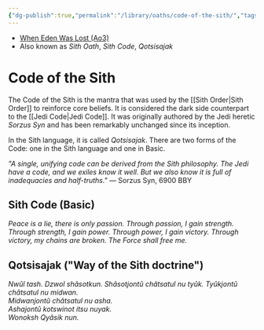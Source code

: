 ```yaml
---
{"dg-publish":true,"permalink":"/library/oaths/code-of-the-sith/","tags":["oath"]}
---
```


- [When Eden Was Lost (Ao3)](https://archiveofourown.org/works/19334440/chapters/45992584)
- Also known as *Sith Oath*, *Sith Code*, *Qotsisajak*
# Code of the Sith
The Code of the Sith is the mantra that was used by the [[Sith Order\|Sith Order]] to reinforce core beliefs. It is considered the dark side counterpart to the [[Jedi Code\|Jedi Code]]. It was originally authored by the Jedi heretic *Sorzus Syn* and has been remarkably unchanged since its inception. 

In the Sith language, it is called *Qotsisajak*. There are two forms of the Code: one in the Sith language and one in Basic. 

*"A single, unifying code can be derived from the Sith philosophy. The Jedi have a code, and we exiles know it well. But we also know it is full of inadequacies and half-truths."* — Sorzus Syn, 6900 BBY

## Sith Code (Basic)

*Peace is a lie, there is only passion.
Through passion, I gain strength.
Through strength, I gain power.
Through power, I gain victory.
Through victory, my chains are broken.
The Force shall free me.*

## Qotsisajak ("Way of the Sith doctrine")

*Nwûl tash. 
Dzwol shâsotkun.
Shâsotjontû châtsatul nu tyûk.
Tyûkjontû châtsatul nu midwan.  
Midwanjontû châtsatul nu asha.  
Ashajontû kotswinot itsu nuyak.  
Wonoksh Qyâsik nun.*

